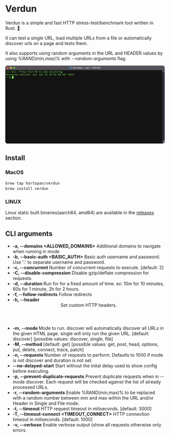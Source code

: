 # Verdun
Verdun is a simple and fast HTTP stress-test/benchmark tool written in Rust. 🦀

It can test a single URL, load multiple URLs from a file or automatically discover urls on a page and tests them.

It also supports using random arguments in the URL and HEADER values by using *%RAND(min,max)%* with *--random-arguments* flag.

![Verdon](https://github.com/hortopan/verdun/raw/main/resources/preview.gif "Verdun")

## Install

### MacOS

```bash
brew tap hortopan/verdun
brew install verdun
```

### LINUX

Linux static built binaries(aarch64, amd64) are available in the [releases](https://github.com/hortopan/verdun/releases) section.

## CLI arguments
* **-a, --domains <ALLOWED_DOMAINS>**
  Additional domains to navigate when running in <discover> mode
* **-b, --basic-auth <BASIC_AUTH>**
Basic auth username and password. Use ':' to separate username and password.
* **-c, --concurrent <CONCURRENT>**
Number of concurrent requests to execute. [default: 2]
* **-C, --disable-compression**
Disable gzip/deflate compression for requests.
* **-d, --duration <DURATION>**
Run for for a fixed amount of time. ex: 10m for 10 minutes, 60s for 1 minute, 2h for 2 hours.
* **-f, --follow-redirects**
Follow redirects
* **-h, --header <HEADER>**
Set custom HTTP headers.
* **-m, --mode <MODE>**
Mode to run. discover will automatically discover all URLs in the given HTML page. single will only run the given URL. [default: discover] [possible values: discover, single, file]
* **-M, --method <METHOD>**
[default: get] [possible values: get, post, head, options, put, delete, connect, trace,
            patch]
* **-n, --requests <REQUESTS>**
Number of requests to perform. Defaults to 1000 if mode is not discover and duration is not set.
* **--no-delayed-start**
 Start without the inital delay used to show config before executing.
* **-p, --prevent-duplicate-requests**
Prevent duplicate requests when in --mode discover. Each request will be checked against the list of already processed URLs.
* **-r, --random-arguments**
  Enable %RAND(min,max)% to be replaced with a random number between min and max within the URL and/or Header in Single and File mode.
* **-t, --timeout <TIMEOUT>**
HTTP request timeout in miliseconds. [default: 3000]
* **-T, --timeout-connect <TIMEOUT_CONNECT>**
HTTP connection timeout in miliseconds. [default: 1000]
* **-v, --verbose**
Enable verbose output (show all requests otherwise only errors.
